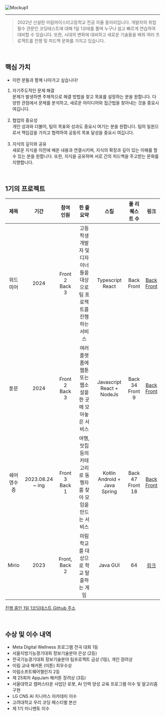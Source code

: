 
![Mockup1](https://github.com/user-attachments/assets/b524781a-774f-4c3a-9fcf-817e96a2a2df)

---

> 2022년 신설된 미림마이스터고등학교 전공 자율 동아리입니다. 개발자의 취업 필수 관문인 코딩테스트에 대해 1일 1코테를 풀며 누구나 쉽고 빠르게 연습하여 대비할 수 있습니다. 또한, 시대의 변화에 대비하고 새로운 기술들을 배워 여러 프로젝트를 진행 및 피드백 문화를 가지고 있습니다.

<br>

## 핵심 가치

- 이런 분들과 함께 나아가고 싶습니다!

1. 자기주도적인 문제 해결 <br>
   문제가 발생하면 주체적으로 해결 방법을 찾고 목표를 설정하는 분을 원합니다. 다양한 관점에서 문제를 분석하고, 새로운 아이디어와 접근법을 찾아내는 것을 중요시 여깁니다. <br><br>
2. 협업의 중요성 <br>
   개인 성과와 더불어, 팀의 목표와 성과도 중요시 여기는 분을 원합니다. 팀의 일원으로서 책임감을 가지고 협력하여 공동의 목표 달성을 중요시 여깁니다. <br><br>
3. 지식의 깊이와 공유 <br>
   새로운 지식을 이전에 배운 내용과 연결시키며, 지식의 확장과 깊이 있는 이해를 할 수 있는 분을 원합니다. 또한, 지식을 공유하며 서로 간의 피드백을 주고받는 문화를 지향합니다.

<br>

## 1기의 프로젝트

| 제목 | 기간 | 참여 인원 | 한 줄 요약 | 스킬 | 풀 리퀘스트 수 | 링크 |
| :--------: | :-----: | :---------: | :-------: | :-------: | :-------: | :-------: |
| 위드미어 | 2024 | Front 2 Back 3 | 고등학생 개발자 및 디자이너들을 대상으로 팀 프로젝트를 진행하는 서비스 | Typescript React | Back <br> Front | [Back]() <br> [Front](https://github.com/CODE-U-S/with-middleware_Frontend) |
| 툰문 | 2024 | Front 2 Back 3 | 여러 플랫폼에 웹툰 또는 웹소설을 한 곳에 모아놓은 서비스 |  Javascript React + NodeJs | Back 34 <br> Front 9 | [Back](https://github.com/CODE-U-S/Webtoon-Search-Project-Backend) <br> [Front](https://github.com/CODE-U-S/Webtoon-Search-Project-Frontend) |
| 쉐어<br>영수증 | 2023.08.24 ~ ing | Front 3 Back 1 | 여행, 맛집 등의 카테고리로 동행자를 찾아 모임을 만드는 서비스 | Kotlin Android + Java Spring | Back 47 <br> Front 18 | [Back](https://github.com/CODE-U-S/Shared_Receipts_Backend) <br> [Front](https://github.com/CODE-U-S/Shared_Receipts_Application) |
| Mirio | 2023 | Front, Back 2 | 미림 학교를 대상으로 학교 탈출하는 게임 | Java GUI | 64 | [링크](https://github.com/CODE-U-S/Mirio) |

[진행 중인 1일 1코딩테스트 Github 주소](https://github.com/CODE-U-S/Coding_Test_Study)

<br>

## 수상 및 이수 내역

- Meta Digital Wellness 프로그램 전국 대회 1등
- 서울지방기능경기대회 정보기술분야 은상 (2등)
- 전국기능경기대회 정보기술분야 팀프로젝트 금상 (1등), 개인 장려상
- 미림 교내 해커톤 (미톤) 최우수상
- 미림소프트웨어챌린지 2등
- 제 25회차 AppJam 해커톤 장려상 (3등)
- 서울대학교 캠퍼스타운 사업단 로봇, AI 인력 양성 교육 프로그램 이수 및 알고리즘 구현
- LG CNS AI 지니어스 아카데미 이수
- 고려대학교 우리 코딩 페스티벌 본선
- 제 1기 미니멘토 이수
